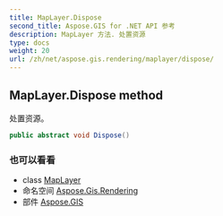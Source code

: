 ```yaml
---
title: MapLayer.Dispose
second_title: Aspose.GIS for .NET API 参考
description: MapLayer 方法. 处置资源
type: docs
weight: 20
url: /zh/net/aspose.gis.rendering/maplayer/dispose/
---
```

## MapLayer.Dispose method

处置资源。

```csharp
public abstract void Dispose()
```

### 也可以看看

* class [MapLayer](../)
* 命名空间 [Aspose.Gis.Rendering](../../maplayer/)
* 部件 [Aspose.GIS](../../../)


